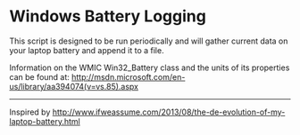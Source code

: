 Windows Battery Logging
=======================

This script is designed to be run periodically and will gather 
current data on your laptop battery and append it to a file.

Information on the WMIC Win32_Battery class and the units of its properties can
be found at:  http://msdn.microsoft.com/en-us/library/aa394074(v=vs.85).aspx

-----------------------

Inspired by http://www.ifweassume.com/2013/08/the-de-evolution-of-my-laptop-battery.html